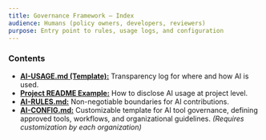 ```yaml
---
title: Governance Framework – Index
audience: Humans (policy owners, developers, reviewers)
purpose: Entry point to rules, usage logs, and configuration
---
```


### Contents
- [**AI-USAGE.md (Template):**](./AI-USAGE.md) Transparency log for where and how AI is used.
- [**Project README Example:**](../../templates/project-setup/PROJECT-README-EXAMPLE.md) How to disclose AI usage at project level.
- [**AI-RULES.md:**](./AI-RULES.md) Non-negotiable boundaries for AI contributions.
- [**AI-CONFIG.md:**](./AI-CONFIG.md) Customizable template for AI tool governance, defining approved tools, workflows, and organizational guidelines. *(Requires customization by each organization)*
